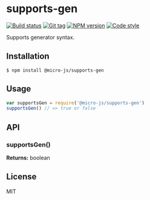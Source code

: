 
# supports-gen

[![Build status][travis-image]][travis-url]
[![Git tag][git-image]][git-url]
[![NPM version][npm-image]][npm-url]
[![Code style][standard-image]][standard-url]

Supports generator syntax.

## Installation

    $ npm install @micro-js/supports-gen

## Usage

```js
var supportsGen = require('@micro-js/supports-gen')
supportsGen() // => true or false
```

## API

### supportsGen()

**Returns:** boolean

## License

MIT

[travis-image]: https://img.shields.io/travis/micro-js/supports-gen.svg?style=flat-square
[travis-url]: https://travis-ci.org/micro-js/supports-gen
[git-image]: https://img.shields.io/github/tag/micro-js/supports-gen.svg
[git-url]: https://github.com/micro-js/supports-gen
[standard-image]: https://img.shields.io/badge/code%20style-standard-brightgreen.svg?style=flat
[standard-url]: https://github.com/feross/standard
[npm-image]: https://img.shields.io/npm/v/@micro-js/supports-gen.svg?style=flat-square
[npm-url]: https://npmjs.org/package/@micro-js/supports-gen
